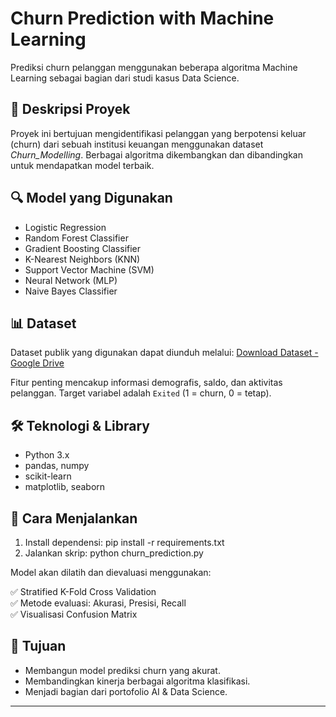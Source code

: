 # Churn Prediction with Machine Learning

Prediksi churn pelanggan menggunakan beberapa algoritma Machine Learning sebagai bagian dari studi kasus Data Science.

## 📌 Deskripsi Proyek
Proyek ini bertujuan mengidentifikasi pelanggan yang berpotensi keluar (churn) dari sebuah institusi keuangan menggunakan dataset *Churn_Modelling*. Berbagai algoritma dikembangkan dan dibandingkan untuk mendapatkan model terbaik.

## 🔍 Model yang Digunakan
- Logistic Regression
- Random Forest Classifier
- Gradient Boosting Classifier
- K-Nearest Neighbors (KNN)
- Support Vector Machine (SVM)
- Neural Network (MLP)
- Naive Bayes Classifier

## 📊 Dataset
Dataset publik yang digunakan dapat diunduh melalui:
[Download Dataset - Google Drive](https://drive.google.com/uc?export=download&id=1-hU2LbBBbip_9bdxko6Z6RrRrsBt90IC)

Fitur penting mencakup informasi demografis, saldo, dan aktivitas pelanggan. Target variabel adalah `Exited` (1 = churn, 0 = tetap).

## 🛠️ Teknologi & Library
- Python 3.x
- pandas, numpy
- scikit-learn
- matplotlib, seaborn

## 🚀 Cara Menjalankan
1. Install dependensi:
   pip install -r requirements.txt
2. Jalankan skrip:
   python churn_prediction.py


Model akan dilatih dan dievaluasi menggunakan:

✅ Stratified K-Fold Cross Validation  
✅ Metode evaluasi: Akurasi, Presisi, Recall  
✅ Visualisasi Confusion Matrix  

## 🎯 Tujuan
- Membangun model prediksi churn yang akurat.
- Membandingkan kinerja berbagai algoritma klasifikasi.
- Menjadi bagian dari portofolio AI & Data Science.

---
